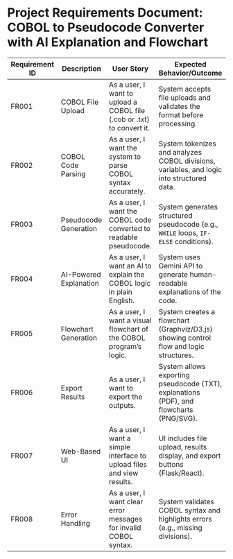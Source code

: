 # Project Requirements Document: COBOL to Pseudocode Converter with AI Explanation and Flowchart

| Requirement ID | Description                          | User Story                                                                 | Expected Behavior/Outcome                                                                 |
|----------------|--------------------------------------|----------------------------------------------------------------------------|------------------------------------------------------------------------------------------|
| FR001          | COBOL File Upload                   | As a user, I want to upload a COBOL file (.cob or .txt) to convert it.     | System accepts file uploads and validates the format before processing.                  |
| FR002          | COBOL Code Parsing                  | As a user, I want the system to parse COBOL syntax accurately.             | System tokenizes and analyzes COBOL divisions, variables, and logic into structured data.|
| FR003          | Pseudocode Generation               | As a user, I want the COBOL code converted to readable pseudocode.         | System generates structured pseudocode (e.g., `WHILE` loops, `IF-ELSE` conditions).      |
| FR004          | AI-Powered Explanation              | As a user, I want an AI to explain the COBOL logic in plain English.       | System uses Gemini API to generate human-readable explanations of the code.              |
| FR005          | Flowchart Generation                | As a user, I want a visual flowchart of the COBOL program’s logic.         | System creates a flowchart (Graphviz/D3.js) showing control flow and logic structures.   |
| FR006          | Export Results                      | As a user, I want to export the outputs.                                   | System allows exporting pseudocode (TXT), explanations (PDF), and flowcharts (PNG/SVG).  |
| FR007          | Web-Based UI                        | As a user, I want a simple interface to upload files and view results.     | UI includes file upload, results display, and export buttons (Flask/React).              |
| FR008          | Error Handling                      | As a user, I want clear error messages for invalid COBOL syntax.           | System validates COBOL syntax and highlights errors (e.g., missing divisions).           |
